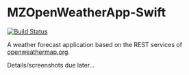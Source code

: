 # MZOpenWeatherApp-Swift
[![Build Status](https://travis-ci.org/merzal/MZOpenWeatherApp-Swift.svg)](https://travis-ci.org/merzal/MZOpenWeatherApp-Swift)

A weather forecast application based on the REST services of [openweathermap.org](http://openweathermap.org).

Details/screenshots due later...
